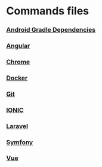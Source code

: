 Commands files
========

### [Android Gradle Dependencies](https://github.com/dmc12345628/Commands/blob/master/android%20gradle%20dependencies.md)

### [Angular](https://github.com/dmc12345628/Commands/blob/master/angular.md)

### [Chrome](https://github.com/dmc12345628/Commands/blob/master/chrome.md)

### [Docker](https://github.com/dmc12345628/Commands/blob/master/docker.md)

### [Git](https://github.com/dmc12345628/Commands/blob/master/git.md)

### [IONIC](https://github.com/dmc12345628/Commands/blob/master/ionic.md)

### [Laravel](https://github.com/dmc12345628/Commands/blob/master/laravel.md)

### [Symfony](https://github.com/dmc12345628/Commands/blob/master/symfony.md)

### [Vue](https://github.com/dmc12345628/Commands/blob/master/vue.md)
